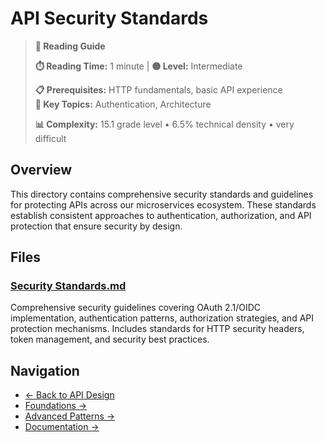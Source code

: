 # API Security Standards

> **📖 Reading Guide**
> 
> **⏱️ Reading Time:** 1 minute | **🟡 Level:** Intermediate
> 
> **📋 Prerequisites:** HTTP fundamentals, basic API experience  
> **🎯 Key Topics:** Authentication, Architecture
> 
> **📊 Complexity:** 15.1 grade level • 6.5% technical density • very difficult

## Overview

This directory contains comprehensive security standards and guidelines for protecting APIs across our microservices ecosystem. These standards establish consistent approaches to authentication, authorization, and API protection that ensure security by design.

## Files

### [Security Standards.md](Security%20Standards.md)
Comprehensive security guidelines covering OAuth 2.1/OIDC implementation, authentication patterns, authorization strategies, and API protection mechanisms. Includes standards for HTTP security headers, token management, and security best practices.

## Navigation

- [← Back to API Design](../README.md)
- [Foundations →](../foundations/README.md)
- [Advanced Patterns →](../advanced-patterns/README.md)
- [Documentation →](../documentation/README.md)